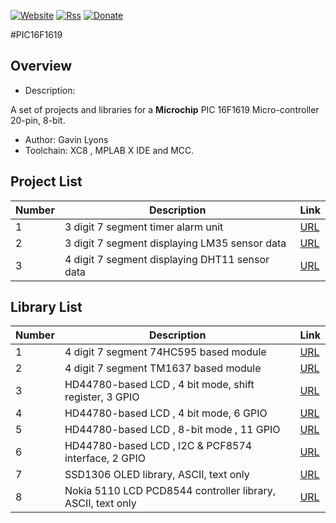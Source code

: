 [![Website](https://img.shields.io/badge/Website-Link-blue.svg)](https://gavinlyonsrepo.github.io/)  [![Rss](https://img.shields.io/badge/Subscribe-RSS-yellow.svg)](https://gavinlyonsrepo.github.io//feed.xml)  [![Donate](https://img.shields.io/badge/Donate-PayPal-green.svg)](https://www.paypal.com/paypalme/whitelight976)

#PIC16F1619

Overview
--------------------------------------------
* Description: 

A set of projects and libraries for a **Microchip** 
PIC 16F1619 Micro-controller 20-pin, 8-bit.

* Author: Gavin Lyons 
* Toolchain: XC8 , MPLAB X IDE and MCC.


Project List
-----------------------------------------
| Number  | Description | Link |
| --- | --- | --- |
| 1 |  3 digit 7 segment timer alarm unit | [URL](projects/Timer) |
| 2 |  3 digit 7 segment displaying LM35 sensor data  | [URL](projects/LM35) |
| 3  | 4 digit 7 segment displaying DHT11 sensor data | [URL](projects/DHT11) |

Library List
--------------
| Number  | Description | Link |
| --- | --- | --- |
| 1 |  4 digit 7 segment 74HC595 based module | [URL](projects/SevenSegModule) |
| 2 |  4 digit 7 segment TM1637 based module  | [URL](projects/TM1637) |
| 3 |  HD44780-based LCD , 4 bit mode, shift register, 3 GPIO  | [URL](projects/LCD16x02)|
| 4 |  HD44780-based LCD , 4 bit mode, 6 GPIO  | [URL](projects/LCD16X02_4bit_2)|
| 5 |  HD44780-based LCD , 8-bit mode , 11 GPIO | [URL](projects/LCD16x02_8bit)  |
| 6 |  HD44780-based LCD , I2C  & PCF8574 interface,  2 GPIO  |[URL](projects/LCD16x02_I2C)  |
| 7 |  SSD1306 OLED library, ASCII, text only | [URL](projects/OLED_I2C)|
| 8 |  Nokia 5110 LCD PCD8544 controller library, ASCII, text only  | [URL](projects/NOKIA) |
